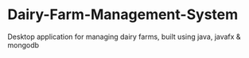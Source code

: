 # Dairy-Farm-Management-System
Desktop application for managing dairy farms, built using java, javafx &amp; mongodb
